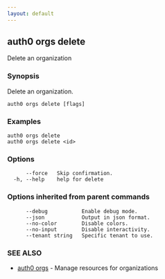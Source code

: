 ```yaml
---
layout: default
---
```

## auth0 orgs delete

Delete an organization

### Synopsis

Delete an organization.

```
auth0 orgs delete [flags]
```

### Examples

```
auth0 orgs delete
auth0 orgs delete <id>
```

### Options

```
      --force   Skip confirmation.
  -h, --help    help for delete
```

### Options inherited from parent commands

```
      --debug           Enable debug mode.
      --json            Output in json format.
      --no-color        Disable colors.
      --no-input        Disable interactivity.
      --tenant string   Specific tenant to use.
```

### SEE ALSO

* [auth0 orgs](auth0_orgs.md)	 - Manage resources for organizations

